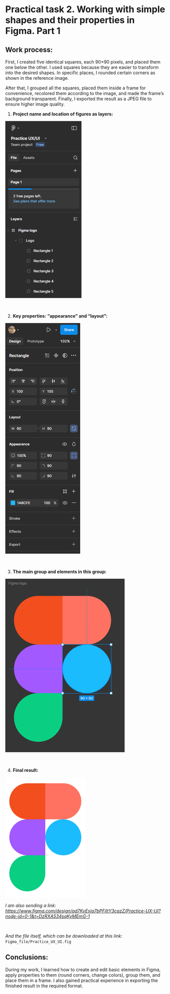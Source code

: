 # Practical task 2. Working with simple shapes and their properties in Figma. Part 1

## Work process:

First, I created five identical squares, each 90×90 pixels, and placed them one below the other. I used squares because they are easier to transform into the desired shapes. In specific places, I rounded certain corners as shown in the reference image.

After that, I grouped all the squares, placed them inside a frame for convenience, recolored them according to the image, and made the frame’s background transparent. Finally, I exported the result as a JPEG file to ensure higher image quality.


1) **Project name and location of figures as layers:**

![Figures as layers](Images/Workspace_1.jpg)

<br>


2) **Key properties: “appearance” and “layout”:**

![Properties: “appearance” and “layout”](Images/Workspace_2.jpg)

<br>


3) **The main group and elements in this group:**

![Main group](Images/Workspace_3.jpg)

<br>


4) **Final result:**
<img src="Images/Figma%20logo.jpg" alt="Result" width="50%"/>


<br>


*I am also sending a link:*
*https://www.figma.com/design/qd7KvEsja7bPFiItY3cazZ/Practice-UX-UI?node-id=0-1&t=DzRXA534sqKyMEmG-1*

<br>

*And the file itself, which can be downloaded at this link:*
`Figma_file/Practice_UX_UI.fig`



## Conclusions:


During my work, I learned how to create and edit basic elements in Figma, apply properties to them (round corners, change colors), group them, and place them in a frame. I also gained practical experience in exporting the finished result in the required format.


